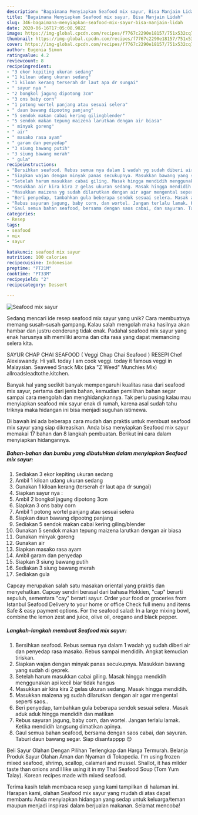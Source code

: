 ```yaml
---
description: "Bagaimana Menyiapkan Seafood mix sayur, Bisa Manjain Lidah"
title: "Bagaimana Menyiapkan Seafood mix sayur, Bisa Manjain Lidah"
slug: 346-bagaimana-menyiapkan-seafood-mix-sayur-bisa-manjain-lidah
date: 2020-06-16T17:05:08.982Z
image: https://img-global.cpcdn.com/recipes/f7767c2290e18157/751x532cq70/seafood-mix-sayur-foto-resep-utama.jpg
thumbnail: https://img-global.cpcdn.com/recipes/f7767c2290e18157/751x532cq70/seafood-mix-sayur-foto-resep-utama.jpg
cover: https://img-global.cpcdn.com/recipes/f7767c2290e18157/751x532cq70/seafood-mix-sayur-foto-resep-utama.jpg
author: Eugenia Simon
ratingvalue: 4.2
reviewcount: 8
recipeingredient:
- "3 ekor kepiting ukuran sedang"
- "1 kiloan udang ukuran sedang"
- "1 kiloan kerang terserah dr laut apa dr sungai"
- " sayur nya "
- "2 bongkol jagung dipotong 3cm"
- "3 ons baby corn"
- "1 potong wortel panjang atau sesuai selera"
- " daun bawang dipootng panjang"
- "5 sendok makan cabai kering gilingblender"
- "5 sendok makan tepung maizena larutkan dengan air biasa"
- " minyak goreng"
- " air"
- " masako rasa ayam"
- " garam dan penyedap"
- "3 siung bawang putih"
- "3 siung bawang merah"
- " gula"
recipeinstructions:
- "Bersihkan seafood. Rebus semua nya dalam 1 wadah yg sudah diberi air dan penyedap rasa masako. Rebus sampai mendidih. Angkat kemudian tiriskan."
- "Siapkan wajan dengan minyak panas secukupnya. Masukkan bawang yang sudah di geprek."
- "Setelah harum masukkan cabai giling. Masak hingga mendidih menggunakan api kecil biar tidak hangus"
- "Masukkan air kira kira 2 gelas ukuran sedang. Masak hingga mendidih."
- "Masukkan maizena yg sudah dilarutkan dengan air agar mengental seperti saos.."
- "Beri penyedap, tambahkan gula beberapa sendok sesuai selera. Masak aduk aduk hingga mendidih dan matikan"
- "Rebus sayuran jagung, baby corn, dan wortel. Jangan terlalu lamak. Ketika mendidih langsung dimatikan apinya."
- "Gaul semua bahan seafood, bersama dengan saos cabai, dan sayuran. Taburi daun bawang segar. Siap disantapppp 😊"
categories:
- Resep
tags:
- seafood
- mix
- sayur

katakunci: seafood mix sayur 
nutrition: 100 calories
recipecuisine: Indonesian
preptime: "PT21M"
cooktime: "PT33M"
recipeyield: "2"
recipecategory: Dessert

---
```



![Seafood mix sayur](https://img-global.cpcdn.com/recipes/f7767c2290e18157/751x532cq70/seafood-mix-sayur-foto-resep-utama.jpg)

Sedang mencari ide resep seafood mix sayur yang unik? Cara membuatnya memang susah-susah gampang. Kalau salah mengolah maka hasilnya akan hambar dan justru cenderung tidak enak. Padahal seafood mix sayur yang enak harusnya sih memiliki aroma dan cita rasa yang dapat memancing selera kita.

SAYUR CHAP CHAI SEAFOOD ( Veggi Chap Chai Seafood ) RESEPI Chef Alexiswandy. Hi yall. today I am cook veggi. today it famous veggi in Malaysian. Seaweed Snack Mix (aka &#34;Z Weed&#34; Munchies Mix) allroadsleadtothe.kitchen.

Banyak hal yang sedikit banyak mempengaruhi kualitas rasa dari seafood mix sayur, pertama dari jenis bahan, kemudian pemilihan bahan segar sampai cara mengolah dan menghidangkannya. Tak perlu pusing kalau mau menyiapkan seafood mix sayur enak di rumah, karena asal sudah tahu triknya maka hidangan ini bisa menjadi suguhan istimewa.


Di bawah ini ada beberapa cara mudah dan praktis untuk membuat seafood mix sayur yang siap dikreasikan. Anda bisa menyiapkan Seafood mix sayur memakai 17 bahan dan 8 langkah pembuatan. Berikut ini cara dalam menyiapkan hidangannya.

<!--inarticleads1-->

##### Bahan-bahan dan bumbu yang dibutuhkan dalam menyiapkan Seafood mix sayur:

1. Sediakan 3 ekor kepiting ukuran sedang
1. Ambil 1 kiloan udang ukuran sedang
1. Gunakan 1 kiloan kerang (terserah dr laut apa dr sungai)
1. Siapkan  sayur nya :
1. Ambil 2 bongkol jagung dipotong 3cm
1. Siapkan 3 ons baby corn
1. Ambil 1 potong wortel panjang atau sesuai selera
1. Siapkan  daun bawang dipootng panjang
1. Sediakan 5 sendok makan cabai kering giling/blender
1. Gunakan 5 sendok makan tepung maizena larutkan dengan air biasa
1. Gunakan  minyak goreng
1. Gunakan  air
1. Siapkan  masako rasa ayam
1. Ambil  garam dan penyedap
1. Siapkan 3 siung bawang putih
1. Sediakan 3 siung bawang merah
1. Sediakan  gula


Capcay merupakan salah satu masakan oriental yang praktis dan menyehatkan. Capcay sendiri berasal dari bahasa Hokkien, &#34;cap&#34; berarti sepuluh, sementara &#34;cay&#34; berarti sayur. Order your food or groceries from Istanbul Seafood Delivery to your home or office Check full menu and items Safe &amp; easy payment options. For the seafood salad: In a large mixing bowl, combine the lemon zest and juice, olive oil, oregano and black pepper. 

<!--inarticleads2-->

##### Langkah-langkah membuat Seafood mix sayur:

1. Bersihkan seafood. Rebus semua nya dalam 1 wadah yg sudah diberi air dan penyedap rasa masako. Rebus sampai mendidih. Angkat kemudian tiriskan.
1. Siapkan wajan dengan minyak panas secukupnya. Masukkan bawang yang sudah di geprek.
1. Setelah harum masukkan cabai giling. Masak hingga mendidih menggunakan api kecil biar tidak hangus
1. Masukkan air kira kira 2 gelas ukuran sedang. Masak hingga mendidih.
1. Masukkan maizena yg sudah dilarutkan dengan air agar mengental seperti saos..
1. Beri penyedap, tambahkan gula beberapa sendok sesuai selera. Masak aduk aduk hingga mendidih dan matikan
1. Rebus sayuran jagung, baby corn, dan wortel. Jangan terlalu lamak. Ketika mendidih langsung dimatikan apinya.
1. Gaul semua bahan seafood, bersama dengan saos cabai, dan sayuran. Taburi daun bawang segar. Siap disantapppp 😊


Beli Sayur Olahan Dengan Pilihan Terlengkap dan Harga Termurah. Belanja Produk Sayur Olahan Aman dan Nyaman di Tokopedia. I&#39;m using frozen mixed seafood, shrimp, scallop, calamari and mussel. Shallot, it has milder taste than onions and I like using it in my Thai Seafood Soup (Tom Yum Talay). Korean recipes made with mixed seafood. 

Terima kasih telah membaca resep yang kami tampilkan di halaman ini. Harapan kami, olahan Seafood mix sayur yang mudah di atas dapat membantu Anda menyiapkan hidangan yang sedap untuk keluarga/teman maupun menjadi inspirasi dalam berjualan makanan. Selamat mencoba!
